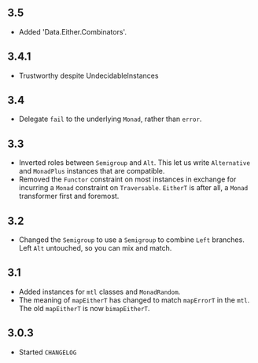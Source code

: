 3.5
---
* Added 'Data.Either.Combinators'.

3.4.1
-----
* Trustworthy despite UndecidableInstances

3.4
---
* Delegate `fail` to the underlying `Monad`, rather than `error`.

3.3
---
* Inverted roles between `Semigroup` and `Alt`. This let us write `Alternative` and `MonadPlus` instances that are compatible.
* Removed the `Functor` constraint on most instances in exchange for incurring a `Monad` constraint on `Traversable`. `EitherT`
  is after all, a `Monad` transformer first and foremost.

3.2
---
* Changed the `Semigroup` to use a `Semigroup` to combine `Left` branches. Left `Alt` untouched, so you can mix and match.

3.1
---
* Added instances for `mtl` classes and `MonadRandom`.
* The meaning of `mapEitherT` has changed to match `mapErrorT` in the `mtl`. The old `mapEitherT` is now `bimapEitherT`.

3.0.3
-----
* Started `CHANGELOG`
